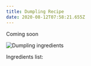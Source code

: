 ```yaml
---
title: Dumpling Recipe
date: 2020-08-12T07:58:21.655Z
---
```

Coming soon

![Dumpling ingredients](/uploads/dumpling-ingredients-photo.jpg)

Ingredients list:

